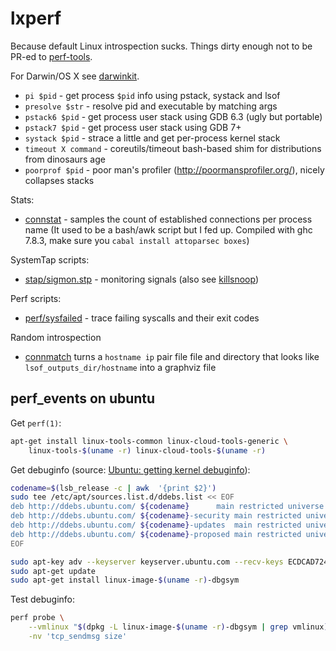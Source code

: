 lxperf
======

Because default Linux introspection sucks.
Things dirty enough not to be PR-ed to [perf-tools](https://github.com/brendangregg/perf-tools).

For Darwin/OS X see [darwinkit](http://github.com/proger/darwinkit).

* `pi $pid` - get process `$pid` info using pstack, systack and lsof
* `presolve $str` - resolve pid and executable by matching args
* `pstack6 $pid` - get process user stack using GDB 6.3 (ugly but portable)
* `pstack7 $pid` - get process user stack using GDB 7+
* `systack $pid` - strace a little and get per-process kernel stack
* `timeout X command` - coreutils/timeout bash-based shim for distributions from dinosaurs age
* `poorprof $pid` - poor man's profiler (http://poormansprofiler.org/), nicely collapses stacks

Stats:

* [connstat](connstat.hs) - samples the count of established connections per process name (It used to be a bash/awk script but I fed up. Compiled with ghc 7.8.3, make sure you `cabal install attoparsec boxes`)

SystemTap scripts:

* [stap/sigmon.stp](stap/sigmon.stp) - monitoring signals (also see [killsnoop](https://github.com/brendangregg/perf-tools/blob/master/killsnoop))

Perf scripts:

* [perf/sysfailed](perf/sysfailed) - trace failing syscalls and their exit codes

Random introspection

* [connmatch](connmatch/) turns a `hostname ip` pair file file and directory that looks like `lsof_outputs_dir/hostname` into a graphviz file

## perf_events on ubuntu

Get `perf(1)`:

```bash
apt-get install linux-tools-common linux-cloud-tools-generic \
    linux-tools-$(uname -r) linux-cloud-tools-$(uname -r)
```

Get debuginfo (source: [Ubuntu: getting kernel debuginfo](https://wiki.ubuntu.com/Kernel/Systemtap#Where_to_get_debug_symbols_for_kernel_X.3F)):

```bash
codename=$(lsb_release -c | awk  '{print $2}')
sudo tee /etc/apt/sources.list.d/ddebs.list << EOF
deb http://ddebs.ubuntu.com/ ${codename}      main restricted universe multiverse
deb http://ddebs.ubuntu.com/ ${codename}-security main restricted universe multiverse
deb http://ddebs.ubuntu.com/ ${codename}-updates  main restricted universe multiverse
deb http://ddebs.ubuntu.com/ ${codename}-proposed main restricted universe multiverse
EOF

sudo apt-key adv --keyserver keyserver.ubuntu.com --recv-keys ECDCAD72428D7C01
sudo apt-get update
sudo apt-get install linux-image-$(uname -r)-dbgsym
```


Test debuginfo:

```bash
perf probe \
    --vmlinux "$(dpkg -L linux-image-$(uname -r)-dbgsym | grep vmlinux)" \
    -nv 'tcp_sendmsg size'
```
